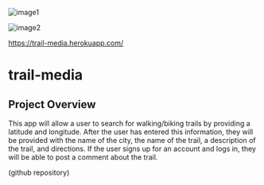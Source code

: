 ![image1](https://user-images.githubusercontent.com/105738571/204366375-54da6150-57b2-4736-a567-02a599053d11.png)

![image2](https://user-images.githubusercontent.com/105738571/204440941-c72e5ad8-0337-4c03-8ef7-fce0f633022a.png)

https://trail-media.herokuapp.com/

# trail-media

## Project Overview

This app will allow a user to search for walking/biking trails by providing a latitude and longitude. After the user has entered this information, they will be provided 
with the name of the city, the name of the trail, a description of the trail, and directions. If the user signs up for an account and logs in, they will be able to 
post a comment about the trail. 

(github repository)
